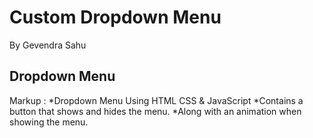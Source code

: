 # Custom Dropdown Menu
By Gevendra Sahu
## Dropdown Menu
Markup : *Dropdown Menu Using HTML CSS & JavaScript
*Contains a button that shows and hides the menu.
*Along with an animation when showing the menu.
